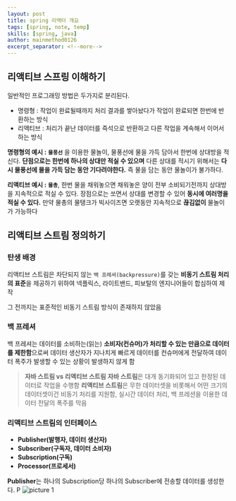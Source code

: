 ```yaml
---
layout: post
title: spring 리액터 개요
tags: [spring, note, temp]
skills: [spring, java]
author: mainmethod0126
excerpt_separator: <!--more-->
---
```



## 리액티브 스프링 이해하기

<!--more-->

일반적인 프로그래밍 방법은 두가지로 분리된다.

- 명령형 : 작업이 완료될때까지 처리 결과를 쌓아놨다가 작업이 완료되면 한번에 반환하는 방식
- 리액티브 : 처리가 끝난 데이터를 즉석으로 반환하고 다른 작업을 계속해서 이어서 하는 방식

**명령형의 예시 :** **`물풍선`** 을 이용한 물놀이, 물풍선에 물을 가득 담아서 한번에 상대방을 적신다. **단점으로는 한번에 하나의 상대만 적실 수 있으며** 다른 상대를 적시기 위해서는 **다시 물풍선에 물을 가득 담는 동안 기다려야한다.** 즉 물을 담는 동안 물놀이가 불가하다.

**리액티브 예시 :** **`물총`**, 한번 물을 채워놓으면 채워놓은 양이 전부 소비되기전까지 상대방을 지속적으로 적실 수 있다. 장점으로는 쏘면서 상대를 변경할 수 있어 **동시에 여러명을 적실 수 있다.** 만약 물총의 물탱크가 빅사이즈면 오랫동안 지속적으로 **끊김없이** 물놀이가 가능하다

## 리액티브 스트림 정의하기

### 탄생 배경

리액티브 스트림은 차단되지 않는 `백 프레셔(backpressure)`를 갖는 **비동기 스트림 처리의 표준**을 제공하기 위하여 넥플릭스, 라이트밴드, 피보탈의 엔지니어들이 합심하여 제작

그 전까지는 표준적인 비동기 스트림 방식이 존재하지 않았음

### 백 프레셔

백 프레셔는 데이터를 소비하는(읽는) **소비자(컨슈머)가 처리할 수 있는 만큼으로 데이터를 제한함**으로써 데이터 생산자가 지나치게 빠르게 데이터를 컨슈머에게 전달하여 데이터 폭주가 발생할 수 있는 상황이 발생하지 않게 함

> **자바 스트림 vs 리액티브 스트림**
> **자바 스트림**은 대개 동기화되어 있고 한정된 데이터로 작업을 수행함
> **리액티브 스트림**은 무한 데이터셋을 비롯해서 어떤 크기의 데이터셋이건 비동기 처리를 지원함, 실시간 데이터 처리, 백 프레션을 이용한 데이터 전달의 폭주를 막음
>

### 리액티브 스트림의 인터페이스

- **Publisher(발행자, 데이터 생산자)**
- **Subscriber(구독자, 데이터 소비자)**
- **Subscription(구독)**
- **Processor(프로세서)**

**Publisher**는 하나의 Subscription당 하나의 Subscriber에 전송할 데이터를 생성한다. P
![picture 1](..//images/aca3b33bf802388f6a1dda08dc008af8bcc875ebd6b67c5513dfaeaa1d8d881b.png)  
